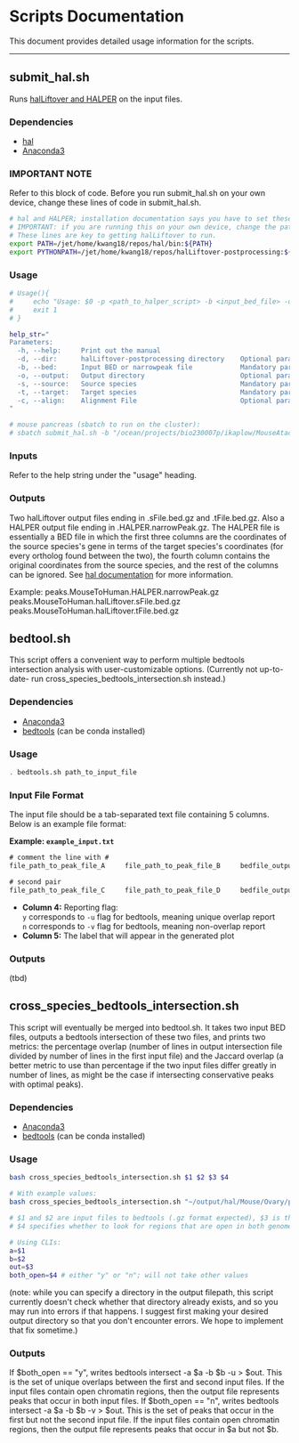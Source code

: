 # Scripts Documentation

This document provides detailed usage information for the scripts.

---

## submit_hal.sh
Runs [halLiftover and HALPER](https://github.com/pfenninglab/halLiftover-postprocessing?tab=readme-ov-file#example-run-of-halper) on the input files.

### Dependencies
* [hal](https://github.com/pfenninglab/halLiftover-postprocessing?tab=readme-ov-file#example-run-of-halper)
* [Anaconda3](https://www.anaconda.com/docs/getting-started/anaconda/install)

### IMPORTANT NOTE
Refer to this block of code. Before you run submit_hal.sh on your own device, change these lines of code in submit_hal.sh.
```bash
# hal and HALPER; installation documentation says you have to set these manually, without ~
# IMPORTANT: if you are running this on your own device, change the paths to match your own paths to the hal and halLiftover repositories
# These lines are key to getting halLiftover to run.
export PATH=/jet/home/kwang18/repos/hal/bin:${PATH}
export PYTHONPATH=/jet/home/kwang18/repos/halLiftover-postprocessing:${PYTHONPATH}
```

### Usage
```bash
# Usage(){
#     echo "Usage: $0 -p <path_to_halper_script> -b <input_bed_file> -o <output_directory> -s <source_species> -t <target_species> -c <alignment_file>" 
#     exit 1
# }

help_str="
Parameters:
  -h, --help:     Print out the manual
  -d, --dir:      halLiftover-postprocessing directory    Optional parameter
  -b, --bed:      Input BED or narrowpeak file            Mandatory parameter
  -o, --output:   Output directory                        Optional parameter
  -s, --source:   Source species                          Mandatory parameter
  -t, --target:   Target species                          Mandatory parameter
  -c, --align:    Alignment File                          Optional parameter
"

# mouse pancreas (sbatch to run on the cluster):
# sbatch submit_hal.sh -b "/ocean/projects/bio230007p/ikaplow/MouseAtac/Pancreas/peak/idr_reproducibility/idr.optimal_peak.narrowPeak.gz" -o ~/output/hal/Mouse/Pancreas -s Mouse -t Human
```

### Inputs
Refer to the help string under the "usage" heading.

### Outputs
Two halLiftover output files ending in .sFile.bed.gz and .tFile.bed.gz. Also a HALPER output file ending in .HALPER.narrowPeak.gz. The HALPER file is essentially a BED file in which the first three columns are the coordinates of the source species's gene in terms of the target species's coordinates (for every ortholog found between the two), the fourth column contains the original coordinates from the source species, and the rest of the columns can be ignored.
See [hal documentation](https://github.com/pfenninglab/halLiftover-postprocessing?tab=readme-ov-file#output-files-produced-by-halper) for more information.

Example:
peaks.MouseToHuman.HALPER.narrowPeak.gz  peaks.MouseToHuman.halLiftover.sFile.bed.gz  peaks.MouseToHuman.halLiftover.tFile.bed.gz


## bedtool.sh

This script offers a convenient way to perform multiple bedtools intersection analysis with user-customizable options. (Currently not up-to-date- run cross_species_bedtools_intersection.sh instead.)

### Dependencies
* [Anaconda3](https://www.anaconda.com/docs/getting-started/anaconda/install)
* [bedtools](https://anaconda.org/bioconda/bedtools) (can be conda installed)

### Usage
```bash
. bedtools.sh path_to_input_file
```

### Input File Format
The input file should be a tab-separated text file containing 5 columns. Below is an example file format:

**Example: `example_input.txt`**
```txt
# comment the line with #
file_path_to_peak_file_A     file_path_to_peak_file_B     bedfile_output_path     y     file_A_B

# second pair
file_path_to_peak_file_C     file_path_to_peak_file_D     bedfile_output_path     n     file_C_D
```
- **Column 4:** Reporting flag:  
 `y` corresponds to `-u` flag for bedtools, meaning unique overlap report   
 `n` corresponds to `-v` flag for bedtools, meaning non-overlap report
- **Column 5:** The label that will appear in the generated plot 


### Outputs
(tbd)

## cross_species_bedtools_intersection.sh

This script will eventually be merged into bedtool.sh. It takes two input BED files, outputs a bedtools intersection of these two files, and prints two metrics: the percentage overlap (number of lines in output intersection file divided by number of lines in the first input file) and the Jaccard overlap (a better metric to use than percentage if the two input files differ greatly in number of lines, as might be the case if intersecting conservative peaks with optimal peaks).

### Dependencies
* [Anaconda3](https://www.anaconda.com/docs/getting-started/anaconda/install)
* [bedtools](https://anaconda.org/bioconda/bedtools) (can be conda installed)

### Usage
```bash
bash cross_species_bedtools_intersection.sh $1 $2 $3 $4

# With example values:
bash cross_species_bedtools_intersection.sh "~/output/hal/Mouse/Ovary/peaks.MouseToHuman.HALPER.narrowPeak.gz" "$PROJECT/../ikaplow/HumanAtac/Ovary/peak/idr_reproducibility/idr.conservative_peak.narrowPeak.gz" "ovary_intersect_mouse_peaks_to_human_coords_open.bed" y

# $1 and $2 are input files to bedtools (.gz format expected), $3 is the name of the output file,
# $4 specifies whether to look for regions that are open in both genomes ("y") or closed in the second genome ("n")

# Using CLIs:
a=$1
b=$2
out=$3
both_open=$4 # either "y" or "n"; will not take other values
```
(note: while you can specify a directory in the output filepath, this script currently doesn't check whether that directory already exists, and so you may run into errors if that happens. I suggest first making your desired output directory so that you don't encounter errors. We hope to implement that fix sometime.)

### Outputs
If $both_open == "y", writes bedtools intersect -a $a -b $b -u > $out. This is the set of unique overlaps between the first and second input files. If the input files contain open chromatin regions, then the output file represents peaks that occur in both input files.
If $both_open == "n", writes bedtools intersect -a $a -b $b -v > $out. This is the set of peaks that occur in the first but not the second input file. If the input files contain open chromatin regions, then the output file represents peaks that occur in $a but not $b.
